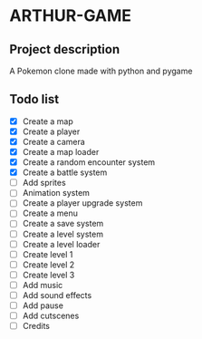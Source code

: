 # ARTHUR-GAME

## Project description
A Pokemon clone made with python and pygame

## Todo list
- [x] Create a map
- [x] Create a player
- [x] Create a camera
- [x] Create a map loader
- [x] Create a random encounter system
- [x] Create a battle system
- [ ] Add sprites
- [ ] Animation system 
- [ ] Create a player upgrade system
- [ ] Create a menu
- [ ] Create a save system
- [ ] Create a level system
- [ ] Create a level loader
- [ ] Create level 1
- [ ] Create level 2
- [ ] Create level 3
- [ ] Add music
- [ ] Add sound effects
- [ ] Add pause
- [ ] Add cutscenes
- [ ] Credits
